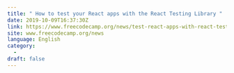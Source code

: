 ```yaml
---
title: " How to test your React apps with the React Testing Library "
date: 2019-10-09T16:37:30Z
link: https://www.freecodecamp.org/news/test-react-apps-with-react-testing-library/?utm_medium=RSS&utm_source=news.12bit.vn
site: www.freecodecamp.org/news
language: English
category:
  -   
draft: false
---
```

